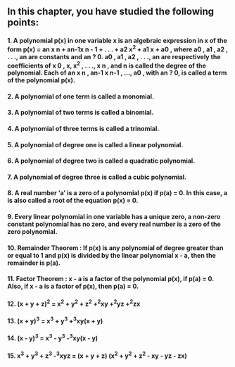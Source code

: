 ## In this chapter, you have studied the following points: 
#### 1. A polynomial p(x) in one variable x is an algebraic expression in x of the form p(x) = an x n + an-1x n - 1 + . . . + a2 x<sup>2</sup>  + a1 x + a0 , where a0 , a1 , a2 , . . ., an  are constants and an ? 0. a0 , a1 , a2 , . . ., an  are respectively the coefficients of x 0 , x, x<sup>2</sup> , . . ., x n , and n is called the degree of the polynomial. Each of an x n , an-1 x n-1 , ..., a0 , with an ? 0, is called a term of the polynomial p(x). 
#### 2. A polynomial of one term is called a monomial. 
#### 3. A polynomial of two terms is called a binomial. 
#### 4. A polynomial of three terms is called a trinomial. 
#### 5. A polynomial of degree one is called a linear polynomial. 
#### 6. A polynomial of degree two is called a quadratic polynomial. 
#### 7. A polynomial of degree three is called a cubic polynomial. 
#### 8. A real number ‘a’ is a zero of a polynomial p(x) if p(a) = 0. In this case, a is also called a root of the equation p(x) = 0. 
#### 9. Every linear polynomial in one variable has a unique zero, a non-zero constant polynomial has no zero, and every real number is a zero of the zero polynomial. 
#### 10. Remainder Theorem : If p(x) is any polynomial of degree greater than or equal to 1 and p(x) is divided by the linear polynomial x - a, then the remainder is p(a). 
#### 11. Factor Theorem : x - a is a factor of the polynomial p(x), if p(a) = 0. Also, if x - a is a factor of p(x), then p(a) = 0. 
#### 12. (x + y + z)<sup>2</sup>  = x<sup>2</sup>  + y<sup>2</sup>  + z<sup>2</sup> +<sup>2</sup>xy +<sup>2</sup>yz +<sup>2</sup>zx 
#### 13. (x + y)<sup>3</sup>  = x<sup>3</sup>  + y<sup>3</sup>  +<sup>3</sup>xy(x + y) 
#### 14. (x - y)<sup>3</sup>  = x<sup>3</sup>  - y<sup>3</sup>  -<sup>3</sup>xy(x - y) 
#### 15. x<sup>3</sup>  + y<sup>3</sup>  + z<sup>3</sup>  -<sup>3</sup>xyz = (x + y + z) (x<sup>2</sup>  + y<sup>2</sup>  + z<sup>2</sup>  - xy - yz - zx)

